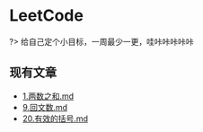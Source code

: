 # LeetCode
?> 给自己定个小目标，一周最少一更，哇咔咔咔咔咔

## 现有文章
- [1.两数之和.md](/articles/leetcode/1.两数之和.md)
- [9.回文数.md](/articles/leetcode/9.回文数.md)
- [20.有效的括号.md](/articles/leetcode/20.有效的括号.md)

